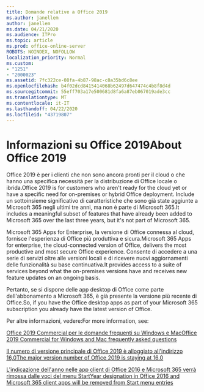 ```yaml
---
title: Domande relative a Office 2019
ms.author: janellem
author: janellem
ms.date: 04/21/2020
ms.audience: ITPro
ms.topic: article
ms.prod: office-online-server
ROBOTS: NOINDEX, NOFOLLOW
localization_priority: Normal
ms.custom:
- "1251"
- "2000023"
ms.assetid: 7fc322ce-08fa-4b87-98ac-c8a35bd6c8ee
ms.openlocfilehash: b4f02dcd8415414068b62497d647474c4b8f8d4d
ms.sourcegitcommit: 55eff703a17e500681d8fa6a87eb067019ade3cc
ms.translationtype: MT
ms.contentlocale: it-IT
ms.lasthandoff: 04/22/2020
ms.locfileid: "43719807"
---
```

# <a name="about-office-2019"></a><span data-ttu-id="1ccb9-102">Informazioni su Office 2019</span><span class="sxs-lookup"><span data-stu-id="1ccb9-102">About Office 2019</span></span>

<span data-ttu-id="1ccb9-103">Office 2019 è per i clienti che non sono ancora pronti per il cloud o che hanno una specifica necessità per la distribuzione di Office locale o ibrida.</span><span class="sxs-lookup"><span data-stu-id="1ccb9-103">Office 2019 is for customers who aren't ready for the cloud yet or have a specific need for on-premises or hybrid Office deployment.</span></span> <span data-ttu-id="1ccb9-104">Include un sottoinsieme significativo di caratteristiche che sono già state aggiunte a Microsoft 365 negli ultimi tre anni, ma non è parte di Microsoft 365.</span><span class="sxs-lookup"><span data-stu-id="1ccb9-104">It includes a meaningful subset of features that have already been added to Microsoft 365 over the last three years, but it's not part of Microsoft 365.</span></span>
  
<span data-ttu-id="1ccb9-105">Microsoft 365 Apps for Enterprise, la versione di Office connessa al cloud, fornisce l'esperienza di Office più produttiva e sicura.</span><span class="sxs-lookup"><span data-stu-id="1ccb9-105">Microsoft 365 Apps for enterprise, the cloud-connected version of Office, delivers the most productive and most secure Office experience.</span></span> <span data-ttu-id="1ccb9-106">Consente di accedere a una serie di servizi oltre alle versioni locali e di ricevere nuovi aggiornamenti delle funzionalità su base continuativa.</span><span class="sxs-lookup"><span data-stu-id="1ccb9-106">It provides access to a suite of services beyond what the on-premises versions have and receives new feature updates on an ongoing basis.</span></span>
  
<span data-ttu-id="1ccb9-107">Pertanto, se si dispone delle app desktop di Office come parte dell'abbonamento a Microsoft 365, è già presente la versione più recente di Office.</span><span class="sxs-lookup"><span data-stu-id="1ccb9-107">So, if you have the Office desktop apps as part of your Microsoft 365 subscription you already have the latest version of Office.</span></span>
  
<span data-ttu-id="1ccb9-108">Per altre informazioni, vedere:</span><span class="sxs-lookup"><span data-stu-id="1ccb9-108">For more information, see:</span></span>
  
[<span data-ttu-id="1ccb9-109">Office 2019 Commercial per le domande frequenti su Windows e Mac</span><span class="sxs-lookup"><span data-stu-id="1ccb9-109">Office 2019 Commercial for Windows and Mac frequently asked questions</span></span>](https://support.microsoft.com/help/4133312)
  
[<span data-ttu-id="1ccb9-110">Il numero di versione principale di Office 2019 è alloggiato all'indirizzo 16,0</span><span class="sxs-lookup"><span data-stu-id="1ccb9-110">The major version number of Office 2019 is staying at 16.0</span></span>](https://docs.microsoft.com/deployoffice/office2019/overview)
  
[<span data-ttu-id="1ccb9-111">L'indicazione dell'anno nelle app client di Office 2016 e Microsoft 365 verrà rimossa dalle voci del menu Start</span><span class="sxs-lookup"><span data-stu-id="1ccb9-111">Year designation in Office 2016 and Microsoft 365 client apps will be removed from Start menu entries</span></span>](https://support.office.com/article/8fe5e052-76d2-49de-af30-2e84ed3da907?wt.mc_id=Alchemy_ClientDIA)
  
